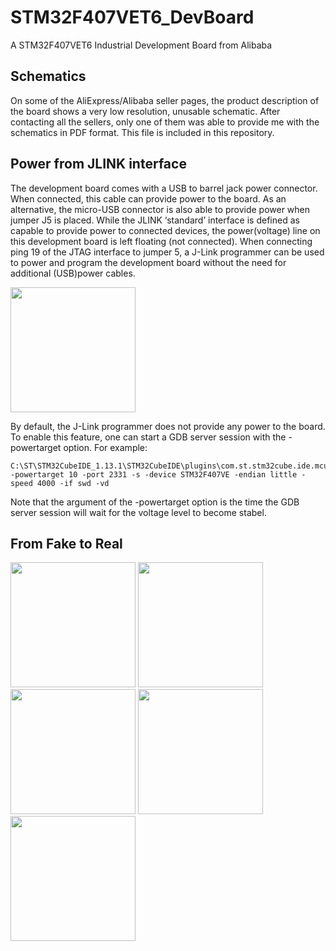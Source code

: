 # STM32F407VET6_DevBoard
A STM32F407VET6 Industrial Development Board from Alibaba


## Schematics
On some of the AliExpress/Alibaba seller pages, the product description of the board shows a very low resolution, unusable schematic.
After contacting all the sellers, only one of them was able to provide me with the schematics in PDF format.
This file is included in this repository.

## Power from JLINK interface

The development board comes with a USB to barrel jack power connector. When connected, this cable can provide power to the board. As an alternative, the micro-USB connector is also able to provide power when jumper J5 is placed.
While the JLINK ‘standard’ interface is defined as capable to provide power to connected devices, the power(voltage) line on this development board is left floating (not connected). When connecting ping 19 of the JTAG interface to jumper 5, a J-Link programmer can be used to power and program the development board without the need for additional (USB)power cables.

<img src="https://github.com/sambuls/STM32F407VET6_DevBoard/assets/10206545/979fc7d8-5c55-4197-83fb-cddc7ce6b8dc" width="200">

By default, the J-Link programmer does not provide any power to the board. To enable this feature, one can start a GDB server session with the -powertarget option.
For example:

```
C:\ST\STM32CubeIDE_1.13.1\STM32CubeIDE\plugins\com.st.stm32cube.ide.mcu.externaltools.jlink.win32_2.2.0.202305091550\tools\bin\JLinkGDBServerCL.exe -powertarget 10 -port 2331 -s -device STM32F407VE -endian little -speed 4000 -if swd -vd
```

Note that the argument of the -powertarget option is the time the GDB server session will wait for the voltage level to become stabel.



## From Fake to Real

<img src="https://github.com/sambuls/STM32F407VET6_DevBoard/assets/10206545/e59d9ec1-b42c-4076-9878-3a10bcc6a687" width="200">
<img src="https://github.com/sambuls/STM32F407VET6_DevBoard/assets/10206545/a0976636-ae28-4b34-bd82-ff91e7c9f746" width="200">
<img src="https://github.com/sambuls/STM32F407VET6_DevBoard/assets/10206545/50c2cca8-b306-4849-a320-658596c5a122" width="200">
<img src="https://github.com/sambuls/STM32F407VET6_DevBoard/assets/10206545/15d9dc3b-917b-4e15-853a-f29a0c2649e4" width="200">
<img src="https://github.com/sambuls/STM32F407VET6_DevBoard/assets/10206545/d7e22228-bdcd-4e6d-b827-37b5bf2147e6" width="200">
